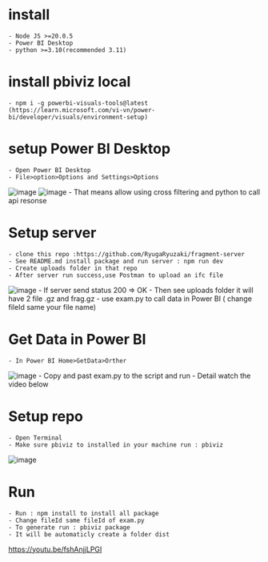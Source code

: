 # install
    - Node JS >=20.0.5
    - Power BI Desktop
    - python >=3.10(recommended 3.11)
# install pbiviz local
    - npm i -g powerbi-visuals-tools@latest
    (https://learn.microsoft.com/vi-vn/power-bi/developer/visuals/environment-setup)
# setup Power BI Desktop
    - Open Power BI Desktop
    - File>option>Options and Settings>Options
![image](https://github.com/RyugaRyuzaki/powerbi_openbim-components/assets/89787521/e6575eca-177a-4fa8-b3ec-728cef8dd1bb)
![image](https://github.com/RyugaRyuzaki/powerbi_openbim-components/assets/89787521/728fff75-39e9-4e32-9888-81c5f30b2183)
    - That means allow using cross filtering and python to call api resonse
# Setup server
    - clone this repo :https://github.com/RyugaRyuzaki/fragment-server
    - See README.md install package and run server : npm run dev
    - Create uploads folder in that repo
    - After server run success,use Postman to upload an ifc file
![image](https://github.com/RyugaRyuzaki/powerbi_openbim-components/assets/89787521/b72338a5-6418-4b74-a2e2-325b22f974f0)
    - If server send status 200 => OK
    - Then see uploads folder it will have 2 file <filename>.gz and <filename>frag.gz
    - use exam.py to call data in Power BI ( change fileId same your file name)
# Get Data in Power BI
    - In Power BI Home>GetData>Orther
![image](https://github.com/RyugaRyuzaki/powerbi_openbim-components/assets/89787521/6f39861a-d5e7-4502-8e9f-8cfc2b1a05b5)
    - Copy and past exam.py to the script and run
    - Detail watch the video below
# Setup repo
    - Open Terminal 
    - Make sure pbiviz to installed in your machine run : pbiviz
![image](https://github.com/RyugaRyuzaki/powerbi_openbim-components/assets/89787521/a318d03a-afcd-4d93-a8cf-f4fcaeba42c5)
# Run
    - Run : npm install to install all package
    - Change fileId same fileId of exam.py
    - To generate run : pbiviz package
    - It will be automaticly create a folder dist
https://youtu.be/fshAnjjLPGI

    
    

